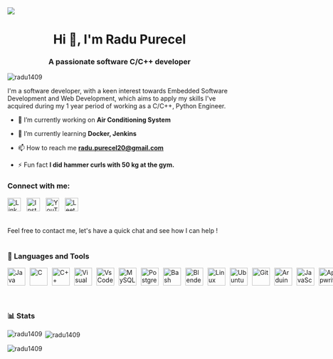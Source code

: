 <img src="https://raw.githubusercontent.com/Radu1409/Radu1409/main/BannerGitHub.png">
<h1 align="center">Hi 👋, I'm Radu Purecel</h1>
<h3 align="center">A passionate software C/C++ developer</h3>

<p align="left"> <img src="https://komarev.com/ghpvc/?username=radu1409&label=Profile%20views&color=0e75b6&style=flat" alt="radu1409" /> </p>

I'm a software developer, with a keen interest towards Embedded Software Development and Web Development, which aims to apply my skills I've acquired during my 1 year period of working as a C/C++, Python Engineer.

- 🔭 I’m currently working on **Air Conditioning System**

- 🌱 I’m currently learning **Docker, Jenkins**

- 📫 How to reach me **radu.purecel20@gmail.com**

- ⚡ Fun fact **I did hammer curls with 50 kg at the gym.**


### Connect with me:

<img align="left" alt="LinkedIn" width="30px" style="padding-right:10px;" src="https://raw.githubusercontent.com/rahuldkjain/github-profile-readme-generator/master/src/images/icons/Social/linked-in-alt.svg" />
<img align="left" alt="Instagram" width="30px" style="padding-right:10px;" src="https://raw.githubusercontent.com/rahuldkjain/github-profile-readme-generator/master/src/images/icons/Social/instagram.svg" />
<img align="left" alt="YouTube" width="30px" style="padding-right:10px;" src="https://raw.githubusercontent.com/rahuldkjain/github-profile-readme-generator/master/src/images/icons/Social/youtube.svg" />
<img align="left" alt="LeetCode" width="30px" style="padding-right:10px;" src="https://raw.githubusercontent.com/rahuldkjain/github-profile-readme-generator/master/src/images/icons/Social/leet-code.svg" />
<br />
<br />
<br />

Feel free to contact me, let's have a quick chat and see how I can help !

#

### 🧰 Languages and Tools

<div style="display: flex; ">
    <img alt="Java" width="40px" style="padding-right:10px;" src="https://cdn.jsdelivr.net/gh/devicons/devicon/icons/java/java-original.svg" />
    <img alt="C" width="40px" style="padding-right:10px;" src="https://cdn.jsdelivr.net/gh/devicons/devicon/icons/c/c-line.svg" />
    <img alt="C++" width="40px" style="padding-right:10px;" src="https://cdn.jsdelivr.net/gh/devicons/devicon/icons/cplusplus/cplusplus-line.svg" />
    <img alt="Visual Studio" width="40px" style="padding-right:10px;" src="https://cdn.jsdelivr.net/gh/devicons/devicon/icons/visualstudio/visualstudio-plain.svg" />
    <img alt="VsCode" width="40px" style="padding-right:10px;" src="https://cdn.jsdelivr.net/gh/devicons/devicon/icons/vscode/vscode-original.svg" />
    <img alt="MySQL" width="40px" style="padding-right:10px;" src="https://cdn.jsdelivr.net/gh/devicons/devicon/icons/mysql/mysql-original.svg" />
    <img alt="PostgreSQL" width="40px" style="padding-right:10px;" src="https://cdn.jsdelivr.net/gh/devicons/devicon/icons/postgresql/postgresql-original.svg" />
    <img alt="Bash" width="40px" style="padding-right:10px;" src="https://cdn.jsdelivr.net/gh/devicons/devicon/icons/bash/bash-original.svg" />
    <img alt="Blender" width="40px" style="padding-right:10px;" src="https://download.blender.org/branding/community/blender_community_badge_white.svg" />
    <img alt="Linux" width="40px" style="padding-right:10px;" src="https://cdn.jsdelivr.net/gh/devicons/devicon/icons/linux/linux-original.svg" />
    <img alt="Ubuntu" width="40px" style="padding-right:10px;" src="https://cdn.jsdelivr.net/gh/devicons/devicon/icons/ubuntu/ubuntu-plain.svg" />
    <img alt="Git" width="40px" style="padding-right:10px;" src="https://www.vectorlogo.zone/logos/git-scm/git-scm-icon.svg" />
    <img alt="Arduino" width="40px" style="padding-right:10px;" src="https://cdn.jsdelivr.net/gh/devicons/devicon/icons/arduino/arduino-original.svg" />
    <img alt="JavaScript" width="40px" style="padding-right:10px;" src="https://cdn.jsdelivr.net/gh/devicons/devicon/icons/javascript/javascript-original.svg" />
    <img alt="Appwrite" width="40px" style="padding-right:10px;" src="https://www.vectorlogo.zone/logos/appwriteio/appwriteio-icon.svg" />
    <img alt="HTML" width="40px" style="padding-right:10px;" src="https://cdn.jsdelivr.net/gh/devicons/devicon/icons/html5/html5-original.svg" />
    <img alt="CSS" width="40px" style="padding-right:10px;" src="https://cdn.jsdelivr.net/gh/devicons/devicon/icons/css3/css3-original.svg" />
    <img alt="JavaScript" width="40px" style="padding-right:10px;" src="https://cdn.jsdelivr.net/gh/devicons/devicon/icons/javascript/javascript-original.svg" />
    <img alt="Tailwind CSS" width="40px" style="padding-right:10px;" src="https://www.vectorlogo.zone/logos/tailwindcss/tailwindcss-icon.svg" />
    <img alt="React" width="40px" style="padding-right:10px;" src="https://cdn.jsdelivr.net/gh/devicons/devicon/icons/react/react-original.svg" />
    <img alt="Python" width="40px" style="padding-right:10px;" src="https://cdn.jsdelivr.net/gh/devicons/devicon/icons/python/python-original.svg" />
    <img alt="Postman" width="40px" style="padding-right:10px;" src="https://www.vectorlogo.zone/logos/getpostman/getpostman-icon.svg" />
    <img alt="Docker" width="40px" style="padding-right:10px;" src="https://cdn.jsdelivr.net/gh/devicons/devicon/icons/docker/docker-original.svg" />
    <img alt="Jenkins" width="40px" style="padding-right:10px;" src="https://cdn.jsdelivr.net/gh/devicons/devicon/icons/jenkins/jenkins-original.svg" />
    <img alt="OpenGL" width="40px" style="padding-right:10px;" src="https://cdn.jsdelivr.net/gh/devicons/devicon/icons/opengl/opengl-original.svg" />
</div>

<br/>

#

### 📊 Stats
<p><img align="left" src="https://github-readme-stats.vercel.app/api/top-langs?username=radu1409&show_icons=true&locale=en&layout=compact" alt="radu1409" /></p>

<p>&nbsp;<img align="center" src="https://github-readme-stats.vercel.app/api?username=radu1409&show_icons=true&locale=en" alt="radu1409" /></p>

<p><img align="center" src="https://github-readme-streak-stats.herokuapp.com/?user=radu1409&" alt="radu1409" /></p>
